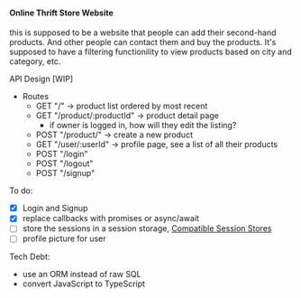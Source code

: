 #### Online Thrift Store Website

this is supposed to be a website that people can add their second-hand products. And other people can contact them and buy the products. It's supposed to have a filtering functionility to view products based on city and category, etc.

API Design [WIP]

- Routes
  - GET "/" -> product list ordered by most recent
  - GET "/product/:productId" -> product detail page
    - if owner is logged in, how will they edit the listing?
  - POST "/product/" -> create a new product
  - GET "/user/:userId" -> profile page, see a list of all their products
  - POST "/login"
  - POST "/logout"
  - POST "/signup"

To do:

- [x] Login and Signup
- [x] replace callbacks with promises or async/await
- [ ] store the sessions in a session storage, [Compatible Session Stores](http://expressjs.com/en/resources/middleware/session.html#compatible-session-stores)
- [ ] profile picture for user

Tech Debt:

- use an ORM instead of raw SQL
- convert JavaScript to TypeScript
